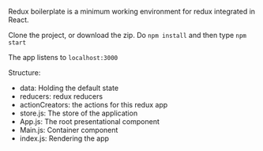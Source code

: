 Redux boilerplate is a minimum working environment for redux integrated in React.
<p>Clone the project, or download the zip. Do <code>npm install</code> and then type <code>npm start</code></p>
<p>The app listens to <code>localhost:3000</code></p>
<p>Structure:
    <ul>
        <li>data: Holding the default state</li>
        <li>reducers: redux reducers</li>
        <li>actionCreators: the actions for this redux app</li>
        <li>store.js: The store of the application</li>
        <li>App.js: The root presentational component</li>
        <li>Main.js: Container component</li>
        <li>index.js: Rendering the app</li>
    </ul>
</p>
